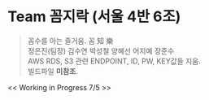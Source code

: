 # Team 꼼지락 (서울 4반 6조)

> 꼼수를 아는 즐거움. 꼼 知 樂  
> 정은진(팀장) 김수연 박성철 양혜선 어지예 장준수  
> AWS RDS, S3 관련 ENDPOINT, ID, PW, KEY값들 지움.  
> 빌드파일 **미참조**.   

<< Working in Progress 7/5 >>  
